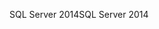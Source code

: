 <span data-ttu-id="ea21a-101">SQL Server 2014</span><span class="sxs-lookup"><span data-stu-id="ea21a-101">SQL Server 2014</span></span>